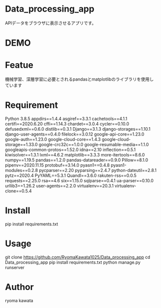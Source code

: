 # Data_processing_app
APIデータをブラウザに表示させるアプリです。

# DEMO


# Featue
機械学習、深層学習に必要とされるpandasとmatplotlibのライブラリを使用しています

# Requirement
Python 3.8.5
appdirs==1.4.4
asgiref==3.3.1
cachetools==4.1.1
certifi==2020.6.20
cffi==1.14.3
chardet==3.0.4
cycler==0.10.0
defusedxml==0.6.0
distlib==0.3.1
Django==3.1.3
django-storages==1.10.1
django-user-agents==0.4.0
filelock==3.0.12
google-api-core==1.23.0
google-auth==1.23.0
google-cloud-core==1.4.3
google-cloud-storage==1.33.0
google-crc32c==1.0.0
google-resumable-media==1.1.0
googleapis-common-protos==1.52.0
idna==2.10
inflection==0.5.1
kiwisolver==1.3.1
lxml==4.6.2
matplotlib==3.3.3
more-itertools==8.6.0
numpy==1.19.5
pandas==1.2.0
pandas-datareader==0.9.0
Pillow==8.1.0
pipenv==2020.11.15
protobuf==3.14.0
pyasn1==0.4.8
pyasn1-modules==0.2.8
pycparser==2.20
pyparsing==2.4.7
python-dateutil==2.8.1
pytz==2020.4
PyYAML==5.3.1
Quandl==3.6.0
rakuten-rss==0.0.5
requests==2.25.0
rsa==4.6
six==1.15.0
sqlparse==0.4.1
ua-parser==0.10.0
urllib3==1.26.2
user-agents==2.2.0
virtualenv==20.3.1
virtualenv-clone==0.5.4

# Install
pip install requirements.txt
# Usage
git clone https://github.com/RyomaKawata1025/Data_processing_app
cd Data_processing_app
pip install requirements.txt
python manage.py runserver
# Author
ryoma kawata
